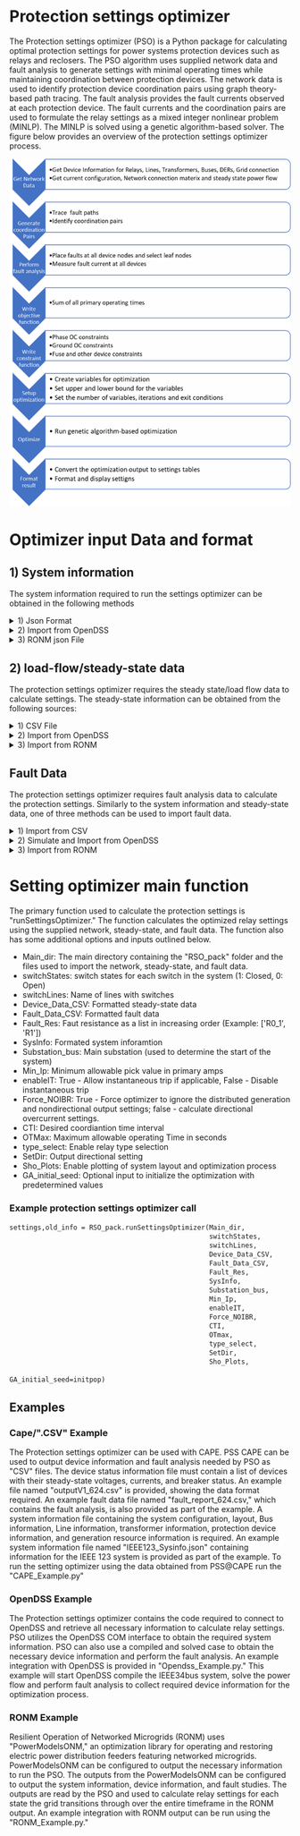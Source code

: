 # Protection settings optimizer 

The Protection settings optimizer (PSO) is a Python package for calculating optimal protection settings for power systems protection devices such as relays and reclosers. The PSO algorithm uses supplied network data and fault analysis to generate settings with minimal operating times while maintaining coordination between protection devices. The network data is used to identify protection device coordination pairs using graph theory-based path tracing. The fault analysis provides the fault currents observed at each protection device. The fault currents and the coordination pairs are used to formulate the relay settings as a mixed integer nonlinear problem (MINLP). The MINLP is solved using a genetic algorithm-based solver. The figure below provides an overview of the protection settings optimizer process.

![Protection settings optimizer (PSO) overview](PSOoverview.png)

# Optimizer input Data and format

## 1) System information
The system information required to run the settings optimizer can be obtained in the following methods 
<details>
<summary> 1) Json Format</summary>
The system information can be imported using a JSON file. The JSON file must contain at least the following information with the labels shown below:

 1. Relays/Reclosers
    * Name: Relay Name
    * Bus1: From Bus
    * Bus2: To Bus
    * MonitoredObj: Name of branch connecting Bus1 and Bus2
    * Enabled: True or False
 2. Lines
    * Name: Name of Line
    * Bus1: From Bus
    * Bus2: To bus
    * Enabled: True or False
    * numPhases: number of phases
    * Length: Line length
    * Rpu: perunit line resistacne
    * Xpu: per-unit line  reactance
 3. XFMRS
    * Name: Name of Transformer
    * Bus1: From Bus
    * Bus2: To bus
    * Enabled: True or false
    * nunPhases: number of phases
    * Rpu: perunit resistacne
    * Xpu: per-unit  reactance
 4. Buses
    * Name: Bus name
    * numPhases: number of phases
    * kV: Bus nominal Line-ground voltage in kV (optional)
    * x: x coordinate for plotting (optional)
    * y: y coordinate for plotting (optional)
 5. Pvs
    * Name: Name of PV generation
    * Bus: Location of PV generation
    * Enabled: True or False
    * numPhases: Number of phases
 6. BESS
    * Name: Name of Battery Energy Storage System (BESS)
    * Bus: Location of Battery
    * Enabled: True or False
    * numPhases: Number of phases
 7. Gens
    * Name: Name of the generator (traditional or distributed)
    * Bus: Loacaation of generator
    * Enabled: True or False
    * numPhases: Number of phases
</details>

<details>
<summary>2) Import from OpenDSS</summary>
The system information can be obtained from OpenDSS directly using the COM interface. The following code can be used to start OpenDSS and request the required system information.   

```
import os
import RSO_pack
import win32com.client

# Start OpenDSS
dssObj = win32com.client.Dispatch("OpenDSSEngine.DSS")
dssText = dssObj.Text
dssCircuit = dssObj.ActiveCircuit
dssSolution = dssCircuit.Solution
dssElem = dssCircuit.ActiveCktElement
dssBus = dssCircuit.ActiveBus
 
# Start Run IEEE 34 bus system
dssText.Command = 'clear'
dssText.Command = 'compile 'Path to OpenDss file'
dssText.command = 'set maxcontroliter = 500'
dssText.Command = 'solve'

# collect system info from OpenDSS
SysInfo = RSO_pack.getSysInfo(dssCircuit)
```
</details>

<details>
<summary> 3) RONM json File</summary>
The system information can also be parsed from the RONM Output using the code below. 

```
# Load RONM output 
jsonFile = "loaction of RONM output json file" 
f = open(jsonFile) 
jsonDict = json.load(f)
f.close()

# Get SysInfo from Json
proSettings = jsonDict['Protection settings']
powerFlow = jsonDict['Powerflow output']
SysInfo = RSO_pack.getRONMSysInfo(proSettings,powerFlow)
```
The RONM output must contain the necessary system information in 'Protection settings/network_model'.
</details>

## 2) load-flow/steady-state data
The protection settings optimizer requires the steady state/load flow data to calculate settings.
The steady-state information can be obtained from the following sources:
<details>
<summary> 1) CSV File</summary>
A ".CSV" file containing the following information for each protection device:

 1. Device index
 2. Phasors
    * [Va,Vb,Vc,Ia,Ib,Ic]
    * Voltages in volts
    * Currents in Amps
    * angles in radians
 3. Digital: Protection device breaker status
    * 1: closed
    * 0: Open
 4. Per phase real power

### Example CSV format 
|  | RelayName | phasors | digital | RealPower |
|---|---|---|---|---|
| 0 | SEL-751-1 | [(2330.68, 2.46),(2370.47, 0.39),(2355.01,-1.70),(426.32,2.25),(255.44,0.18),(310.66,-1.89)] | [1] | [971748.37, 591362.89, 717722.91] |

</details>

<details>
<summary> 2)  Import from OpenDSS</summary>
The steady-state/load flow information can be obtained from OpenDSS directly using the COM interface using the code below. 

```
%% collect steady state Data
Buses = SysInfo['Buses']
devLines = [x['MonitoredObj'].split('line.')[1] for x in SysInfo['Relays']]+[x['MonitoredObj'].split('line.')[1] for x in SysInfo['Recs']]
devNames = [x['Name'] for x in SysInfo['Relays']]+[x['Name'] for x in SysInfo['Recs']]
dev_BusV = [Buses[RSO_pack.index_dict(Buses,'Name',x['Bus1'])]['kV']*1e3 for x in SysInfo['Relays'] ]+[Buses[RSO_pack.index_dict(Buses,'Name',x['Bus1'])]['kV']*1e3 for x in SysInfo['Recs'] ]

Device_Data_CSV = RSO_pack.getDeviceData(dssCircuit,devNames,devLines,dev_BusV)
```
</details>

<details>
<summary> 3) Import from RONM</summary>
The steady-state/load flow information for each timestep included in the RONM output can be obtained from the "Powerflow output/protection" section. 
The section must contain an entry for each protection device for each time step.
Each device entry must contain the following:
 1. voltage (kV) : Voltage magnitude
 2. phi (deg) : Voltage angle
 3. real power flow (kW) 
 4. reactive power flow (kVar)

The following code can be used to obtain the steady-state values.
```
proSettings = jsonDict['Protection settings']
powerFlow = jsonDict['Powerflow output']

SysInfo = RSO_pack.getRONMSysInfo(proSettings,powerFlow,ignore_fuse=True)
# Get Timeline Data form Json
devTimeLine = jsonDict['Device action timeline']
(sW_Status,sW_Names) = RSO_pack.get_Sw_Status(jsonDict['Powerflow output'],devTimeLine)

# %% Calculate devie Data 
Buses = SysInfo['Buses']
Relay_list = [x['MonitoredObj'].split('line.')[1] for x in SysInfo['Relays']] 
Reclo_list = [x['MonitoredObj'].split('line.')[1] for x in SysInfo['Recs']]
Fuses_list = [x['MonitoredObj'].split('line.')[1] for x in SysInfo['Fuses']]
devTypes = ['relay']*len(Relay_list)+['recloser']*len(Reclo_list)+['fuse']*len(Fuses_list)
devLines = Relay_list+Reclo_list+Fuses_list
devNames = [x['Name'] for x in SysInfo['Relays']]+[x['Name'] for x in SysInfo['Recs']]+[x['Name'] for x in SysInfo['Fuses']]
dev_BusV = [Buses[RSO_pack.index_dict(Buses,'Name',x['Bus1'])]['kV']*1e3 for x in SysInfo['Relays']]+[Buses[RSO_pack.index_dict(Buses,'Name',x['Bus1'])]['kV']*1e3 for x in SysInfo['Recs']]+[Buses[RSO_pack.index_dict(Buses,'Name',x['Bus1'])]['kV']*1e3 for x in SysInfo['Fuses']]

# create settings list 
settings = []*len(devTimeLine)

# %% itterate per step   
for Ts in range(len(devTimeLine)):
    print('------======'+str(Ts)+'======------\n')
    # get switch states
    switchLines = sW_Names
    switchStates = sW_Status[Ts]
    # Collect Load Flow Deta 
    Device_Data_CSV = RSO_pack.getRONMDeviceData(Ts,powerFlow,devTypes,devNames,devLines,dev_BusV,SysInfo,sW_Status,sW_Names)
```
</details>

## Fault Data
The protection settings optimizer requires fault analysis data to calculate the protection settings. Similarly to the system information and steady-state data, one of three methods can be used to import fault data.
<details>
<summary> 1) Import from CSV</summary>
A ".CSV" file containing the following information for each fault at each protection device can be used to import the fault data.

 1. Fault Loaction (Fault bus)
 2. Relay Name
 3. Fault Type
 4. |Ia| (A)
 5. &ang; Ia (deg)
 6. |Ib| (A)
 5. &ang; Ib (deg)
 6. |Ic| (A)
 7. &ang; Ic (deg)
 8. |Va|
 9. &ang; Va
 10. |Vb|
 11. &ang; Vb
 12. |Vc|
 13. &ang; Vc
 14. 3*|I0|
 15. &ang; I0 

### Example CSV format 
| 1 | R1 | TPH_R1 | 2163.90 | -47.351 | 2163.90 | -167.35 | 2163.90 | 72.6486 | 0.92238 | -44.907 | 0.92238 | -164.91 | 0.92238 | 75.0927 | 0 | 0 |
|---|---|---|---|---|---|---|---|---|---|---|---|---|---|---|---|---|
| 1 | R2 | TPH_R1 | 7.4E-12 | 0 | 7.4E-12 | 0 | 7.4E-12 | 0 | 0.90096 | -47.351 | 0.90096 | -167.35 | 0.90096 | 72.6486 | 0 | 0 |
| 1 | R3 | TPH_R1 | 7.2E-12 | 0 | 7.2E-12 | 0 | 7.2E-12 | 0 | 0.90096 | -47.351 | 0.90096 | -167.35 | 0.90096 | 72.6486 | 0 | 0 |
</details>
<details>
<summary> 2) Simulate and Import from OpenDSS</summary>
The fault analysis information can be obtained from OpenDSS directly using the COM interface using the code below. The code simulates the necessary faults in OpenDSS and collects the fault currents observed by each device in the system for each fault.

```
Buses = SysInfo['Buses']

# %% collect fault Data 
faultBuses = [x['Name'] for x in Buses]
faultBusPhases = [None]*len(faultBuses)
for ii in range(len(faultBuses)):
    faultBusPhases[ii] = Buses[RSO_pack.index_dict(Buses,'Name',faultBuses[ii])]['nodes']

Fres = ['0.001','1']
Fts = ['3ph','SLG','LL']

FData = RSO_pack.getFaultInfo(dssCircuit,dssText,faultBuses,faultBusPhases,Fres,Fts,devLines,devNames,dev_BusV)
Fault_File_loc = pwd+'FData.csv'
FData.to_csv(Fault_File_loc,index=False,header=False)
Fault_Data_CSV = RSO_pack.read_Fault_CSV_Data(Fault_File_loc)
```
</details>
<details>
<summary> 3) Import from RONM</summary>
The fault information for each timestep should be included in the RONM output under the "Fault currents" section. 
The section must contain an entry for each fault and the voltages and currents observed by each device for the faults.
Each device entry must contain the following:
 1. |V| (V) : Voltage magnitude
 2. phi (deg) : Voltage angle
 3. |I| (A) : Current magnitude  
 4. theta (def): Voltage angle
 5. |I0| (A) : Zero sequence current
 6. |I1| (A) : Positive sequence current
 7. |I2| (A) : Negative sequence current

The following code can be used to read the fault analysis data from the RONM output.
```
# collect Fault Data
    faultBuses = list(jsonDict['Fault currents'][1].keys())
    faultBusesLOC = faultBuses
    faultBusPhases = [None]*len(faultBuses)
    for ii in range(len(faultBuses)):
        faultBusPhases[ii] = Buses[RSO_pack.index_dict(Buses,'Name',faultBuses[ii])]['nodes']

Fault_Data_CSV = RSO_pack.getRONMFaultData(Ts, faultBuses, devTypes, devNames, devLines, dev_BusV, jsonDict['Fault currents'][Ts])
```
</details>

# Setting optimizer main function 
The primary function used to calculate the protection settings is "runSettingsOptimizer." The function calculates the optimized relay settings using the supplied network, steady-state, and fault data. The function also has some additional options and inputs outlined below.

* Main_dir: The main directory containing the  "RSO_pack" folder and the files used to import the network, steady-state, and fault data.
* switchStates: switch states for each switch in the system (1: Closed, 0: Open)
* switchLines: Name of lines with switches 
* Device_Data_CSV: Formatted steady-state data
* Fault_Data_CSV: Formatted fault data
* Fault_Res: Faut resistance as a list in increasing order (Example: ['R0_1', 'R1'])
* SysInfo: Formated system inforamtion
* Substation_bus: Main substation (used to determine the start of the system)
* Min_Ip: Minimum allowable pick value in primary amps
* enableIT: True - Allow instantaneous trip if applicable, False - Disable  instantaneous trip
* Force_NOIBR: True - Force optimizer to ignore the distributed generation and nondirectional output settings; false - calculate directional overcurrent settings. 
* CTI: Desired coordiantion time interval
* OTMax: Maximum allowable operating Time in seconds
* type_select: Enable relay type selection
* SetDir: Output directional setting 
* Sho_Plots: Enable plotting of system layout and optimization process 
* GA_initial_seed: Optional input to initialize the optimization with predetermined values

### Example protection settings optimizer call  
```
settings,old_info = RSO_pack.runSettingsOptimizer(Main_dir,
                                                  switchStates,
                                                  switchLines,
                                                  Device_Data_CSV,
                                                  Fault_Data_CSV,
                                                  Fault_Res,
                                                  SysInfo,
                                                  Substation_bus,
                                                  Min_Ip,
                                                  enableIT,
                                                  Force_NOIBR,
                                                  CTI,
                                                  OTmax,
                                                  type_select,
                                                  SetDir,
                                                  Sho_Plots,
                                                  GA_initial_seed=initpop)
```

## Examples 

### Cape/".CSV" Example
The Protection settings optimizer can be used with CAPE. PSS CAPE can be used to output device information and fault analysis needed by PSO as "CSV" files. The device status information file must contain a list of devices with their steady-state voltages, currents, and breaker status. An example file named "outputV1_624.csv" is provided, showing the data format required. An example fault data file named "fault_report_624.csv," which contains the fault analysis, is also provided as part of the example. A system information file containing the system configuration, layout, Bus information, Line information, transformer information, protection device information, and generation resource information is required. An example system information file named "IEEE123_Sysinfo.json" containing information for the IEEE 123 system is provided as part of the example. To run the setting optimizer using the data obtained from PSS@CAPE run the "CAPE_Example.py"

### OpenDSS Example
The Protection settings optimizer contains the code required to connect to OpenDSS and retrieve all necessary information to calculate relay settings. PSO utilizes the OpenDSS COM interface to obtain the required system information. PSO can also use a compiled and solved case to obtain the necessary device information and perform the fault analysis. An example integration with OpenDSS is provided in "Opendss_Example.py." This example will start OpenDSS compile the IEEE34bus system, solve the power flow and perform fault analysis to collect required device information for the optimization process.

### RONM Example

Resilient Operation of Networked Microgrids (RONM) uses "PowerModelsONM," an optimization library for operating and restoring electric power distribution feeders featuring networked microgrids. PowerModelsONM can be configured to output the necessary information to run the PSO. The outputs from the PowerModelsONM can be configured to output the system information, device information, and fault studies. The outputs are read by the PSO and used to calculate relay settings for each state the grid transitions through over the entire timeframe in the RONM output. An example integration with RONM output can be run using the "RONM_Example.py."
